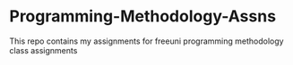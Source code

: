 # Programming-Methodology-Assns
This repo contains my assignments for freeuni programming methodology class assignments
